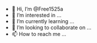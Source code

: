 - 👋 Hi, I’m @Free1525a
- 👀 I’m interested in ...
- 🌱 I’m currently learning ...
- 💞️ I’m looking to collaborate on ...
- 📫 How to reach me ...

<!---
Free1525a/Free1525a is a ✨ special ✨ repository because its `README.md` (this file) appears on your GitHub profile.
You can click the Preview link to take a look at your changes.
--->
